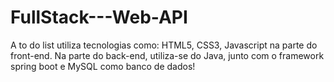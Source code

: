 # FullStack---Web-API
A to do list utiliza tecnologias como: HTML5, CSS3, Javascript na parte do front-end. Na parte do back-end, utiliza-se do Java, junto com o framework spring boot e MySQL como banco de dados!
